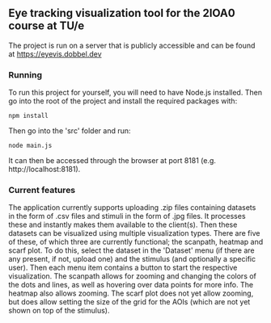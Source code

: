 ## Eye tracking visualization tool for the 2IOA0 course at TU/e

The project is run on a server that is publicly accessible and can be found at https://eyevis.dobbel.dev


### Running

To run this project for yourself, you will need to have Node.js installed. Then go into the root of the project and install the required packages with:

```
npm install
```

Then go into the 'src' folder and run:

```
node main.js
```

It can then be accessed through the browser at port 8181 (e.g. http://localhost:8181).

### Current features

The application currently supports uploading .zip files containing datasets in the form of .csv files and stimuli in the form of .jpg files. It processes these and instantly makes them available to the client(s). Then these datasets can be visualized using multiple visualization types. There are five of these, of which three are currently functional; the scanpath, heatmap and scarf plot. To do this, select the dataset in the 'Dataset' menu (if there are any present, if not, upload one) and the stimulus (and optionally a specific user). Then each menu item contains a button to start the respective visualization. The scanpath allows for zooming and changing the colors of the dots and lines, as well as hovering over data points for more info. The heatmap also allows zooming. The scarf plot does not yet allow zooming, but does allow setting the size of the grid for the AOIs (which are not yet shown on top of the stimulus).
